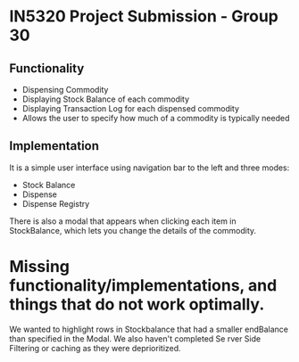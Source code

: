 # IN5320 Project Submission - Group 30

## Functionality

- Dispensing Commodity
- Displaying Stock Balance of each commodity
- Displaying Transaction Log for each dispensed commodity
- Allows the user to specify how much of a commodity is typically needed

## Implementation

It is a simple user interface using navigation bar to the left and three modes:

- Stock Balance
- Dispense
- Dispense Registry

There is also a modal that appears when clicking each item in StockBalance, which lets you change the details of the commodity.

# Missing functionality/implementations, and things that do not work optimally. 

We wanted to highlight rows in Stockbalance that had a smaller endBalance than specified in the Modal.
We also haven't completed Se
rver Side Filtering or caching as they were deprioritized.